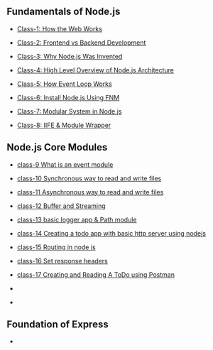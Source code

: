 ## Fundamentals of Node.js

- [Class-1: How the Web Works](https://github.com/lilarani/express-and-mongooes-master/tree/main/Lectures/Class-1%20How%20the%20web%20works)

- [Class-2: Frontend vs Backend Development](https://github.com/lilarani/express-and-mongooes-master/tree/main/Lectures/class-2%20Frontend%20vs%20Backend%20Development)

- [Class-3: Why Node.js Was Invented](https://github.com/lilarani/express-and-mongooes-master/tree/main/Lectures/class-3%20Why%20Node.js%20was%20invented)

- [Class-4: High Level Overview of Node.js Architecture](https://github.com/lilarani/express-and-mongooes-master/tree/main/Lectures/class-4%20High%20Level%20Overview%20of%20Node.js%20Architecture)

- [Class-5: How Event Loop Works](https://github.com/lilarani/express-and-mongooes-master/tree/main/Lectures/class-5%20How%20event%20loop%20works)

- [Class-6: Install Node.js Using FNM](https://github.com/lilarani/express-and-mongooes-master/tree/main/Lectures/class-6%20Install%20node.js%20using%20fnm)

- [Class-7: Modular System in Node.js](https://github.com/lilarani/express-and-mongooes-master/tree/main/Lectures/class-7%20Modular%20system%20in%20node.js)

- [Class-8: IIFE & Module Wrapper](https://github.com/lilarani/express-and-mongooes-master/tree/main/Lectures/class-8%20IIFE%20a%20Module%20Wrapper)

## Node.js Core Modules

- [class-9 What is an event module](https://github.com/lilarani/express-and-mongooes-master/tree/main/Lectures/class-9%20What%20is%20an%20event%20module)

- [class-10 Synchronous way to read and write files](https://github.com/lilarani/express-and-mongooes-master/tree/main/Lectures/class-10%20Synchronous%20way%20to%20read%20and%20write%20files)

- [class-11 Asynchronous way to read and write files](https://github.com/lilarani/express-and-mongooes-master/tree/main/Lectures/class-11%20Asynchronous%20way%20to%20read%20and%20write%20files)

- [class-12 Buffer and Streaming](https://github.com/lilarani/express-and-mongooes-master/tree/main/Lectures/class-12%20Buffer%20and%20Streaming)

- [class-13 basic logger app & Path module](https://github.com/lilarani/express-and-mongooes-master/tree/main/Lectures/class-13%20basic%20logger%20app%20%26%20Path%20module)

- [class-14 Creating a todo app with basic http server using nodejs](https://github.com/lilarani/express-and-mongooes-master/tree/main/Lectures/class-14%20Creating%20a%20todo%20app%20with%20basic%20http%20server%20using%20nodejs)

- [class-15 Routing in node js](https://github.com/lilarani/express-and-mongooes-master/tree/main/Lectures/class-15%20Routing%20in%20node%20js)

- [class-16 Set response headers](https://github.com/lilarani/express-and-mongooes-master/tree/main/Lectures/class-16%20Set%20response%20headers)

- [class-17 Creating and Reading A ToDo using Postman](https://github.com/lilarani/express-and-mongooes-master/tree/main/Lectures/class-17%20Creating%20and%20Reading%20A%20ToDo%20using%20Postman)

- []()

- []()

## Foundation of Express

- []()
